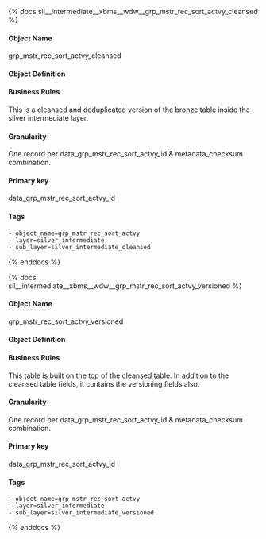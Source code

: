 {% docs sil__intermediate__xbms__wdw__grp_mstr_rec_sort_actvy_cleansed %}

#### Object Name
grp_mstr_rec_sort_actvy_cleansed

#### Object Definition


#### Business Rules
This is a cleansed and deduplicated version of the bronze table inside the silver intermediate layer.

#### Granularity
One record per data_grp_mstr_rec_sort_actvy_id & metadata_checksum combination.

#### Primary key
data_grp_mstr_rec_sort_actvy_id

#### Tags
    - object_name=grp_mstr_rec_sort_actvy
    - layer=silver_intermediate
    - sub_layer=silver_intermediate_cleansed

{% enddocs %}

{% docs sil__intermediate__xbms__wdw__grp_mstr_rec_sort_actvy_versioned %}

#### Object Name
grp_mstr_rec_sort_actvy_versioned

#### Object Definition


#### Business Rules
This table is built on the top of the cleansed table. In addition to the cleansed table fields, it contains the versioning fields also.

#### Granularity
One record per data_grp_mstr_rec_sort_actvy_id & metadata_checksum combination.

#### Primary key
data_grp_mstr_rec_sort_actvy_id

#### Tags
    - object_name=grp_mstr_rec_sort_actvy
    - layer=silver_intermediate
    - sub_layer=silver_intermediate_versioned

{% enddocs %}